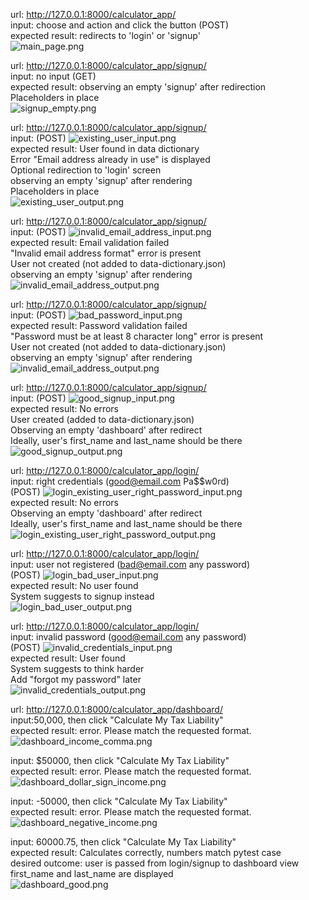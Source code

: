 url: http://127.0.0.1:8000/calculator_app/ <br>
input: choose and action and click the button (POST) <br>
expected result: redirects to 'login' or 'signup' <br>
![main_page.png](screenshots/main_page.png) <br>

url: http://127.0.0.1:8000/calculator_app/signup/ <br>
input: no input (GET) <br>
expected result: observing an empty 'signup' after redirection <br>
Placeholders in place <br>
![signup_empty.png](screenshots/signup_empty.png) <br>

url: http://127.0.0.1:8000/calculator_app/signup/ <br>
input: (POST) ![existing_user_input.png](screenshots/existing_user_input.png) <br>
expected result: User found in data dictionary <br>
Error "Email address already in use" is displayed <br>
Optional redirection to 'login' screen <br>
observing an empty 'signup' after rendering <br>
Placeholders in place <br>
![existing_user_output.png](screenshots/existing_user_output.png) <br>

url: http://127.0.0.1:8000/calculator_app/signup/ <br>
input: (POST) ![invalid_email_address_input.png](screenshots/invalid_email_address_input.png) <br>
expected result: Email validation failed <br>
"Invalid email address format" error is present <br>
User not created (not added to data-dictionary.json) <br>
observing an empty 'signup' after rendering <br>
![invalid_email_address_output.png](screenshots/invalid_email_address_output.png) <br>

url: http://127.0.0.1:8000/calculator_app/signup/ <br>
input: (POST) ![bad_password_input.png](screenshots/bad_password_input.png) <br>
expected result: Password validation failed <br>
"Password must be at least 8 character long" error is present <br>
User not created (not added to data-dictionary.json) <br>
observing an empty 'signup' after rendering <br>
![invalid_email_address_output.png](screenshots/bad_password_output.png) <br>

url: http://127.0.0.1:8000/calculator_app/signup/ <br>
input: (POST) ![good_signup_input.png](screenshots/good_signup_input.png) <br>
expected result: No errors <br>
User created (added to data-dictionary.json) <br>
Observing an empty 'dashboard' after redirect <br>
Ideally, user's first_name and last_name should be there
![good_signup_output.png](screenshots/good_signup_output.png) <br>

url: http://127.0.0.1:8000/calculator_app/login/ <br>
input: right credentials (good@email.com Pa$$w0rd) <br>
(POST) ![login_existing_user_right_password_input.png](screenshots/login_existing_user_right_password_input.png) <br>
expected result: No errors <br>
Observing an empty 'dashboard' after redirect <br>
Ideally, user's first_name and last_name should be there
![login_existing_user_right_password_output.png](screenshots/login_existing_user_right_password_output.png) <br>

url: http://127.0.0.1:8000/calculator_app/login/ <br>
input: user not registered (bad@email.com any password) <br>
(POST) ![login_bad_user_input.png](screenshots/login_bad_user_input.png) <br>
expected result: No user found <br>
System suggests to signup instead <br>
![login_bad_user_output.png](screenshots/login_bad_user_output.png) <br>

url: http://127.0.0.1:8000/calculator_app/login/ <br>
input: invalid password (good@email.com any password) <br>
(POST) ![invalid_credentials_input.png](screenshots/invalid_credentials_input.png) <br>
expected result: User found <br>
System suggests to think harder <br>
Add "forgot my password" later <br>
![invalid_credentials_output.png](screenshots/invalid_credentials_output.png) <br>

url: http://127.0.0.1:8000/calculator_app/dashboard/ <br>
input:50,000, then click "Calculate My Tax Liability" <br>
expected result: error. Please match the requested format. <br>
![dashboard_income_comma.png](screenshots/dashboard_income_comma.png) <br>

input: $50000, then click "Calculate My Tax Liability" <br>
expected result: error. Please match the requested format. <br>
![dashboard_dollar_sign_income.png](screenshots/dashboard_dollar_sign_income.png) <br>

input: -50000, then click "Calculate My Tax Liability" <br>
expected result: error. Please match the requested format. <br>
![dashboard_negative_income.png](screenshots/dashboard_negative_income.png) <br>

input: 60000.75, then click "Calculate My Tax Liability" <br>
expected result: Calculates correctly, numbers match pytest case <br>
desired outcome: user is passed from login/signup to dashboard view <br>
first_name and last_name are displayed <br>
![dashboard_good.png](screenshots/dashboard_good.png) <br>